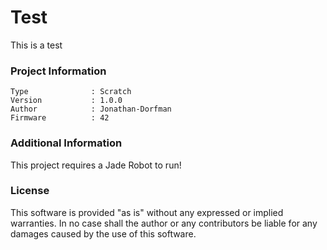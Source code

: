 Test
================

This is a test

### Project Information
```
Type              : Scratch
Version           : 1.0.0
Author            : Jonathan-Dorfman
Firmware          : 42
```

### Additional Information
This project requires a Jade Robot to run!

### License
This software is provided "as is" without any expressed or implied warranties.  In no case shall the author or any contributors be liable for any damages caused by the use of this software.

